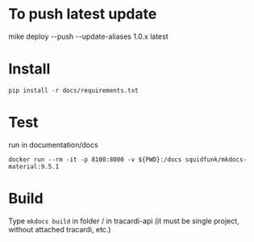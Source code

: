 # To push latest update

mike deploy --push --update-aliases 1.0.x latest


# Install
```
pip install -r docs/requirements.txt 
```


# Test
run in documentation/docs
```
docker run --rm -it -p 8100:8000 -v ${PWD}:/docs squidfunk/mkdocs-material:9.5.1
```

# Build
Type `mkdocs build` in folder / in tracardi-api (it must be single project, without attached tracardi, etc.)